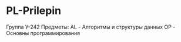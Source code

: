 # PL-Prilepin
Группа У-242
Предметы:
AL - Алгоритмы и структуры данных
OP - Основны программирования